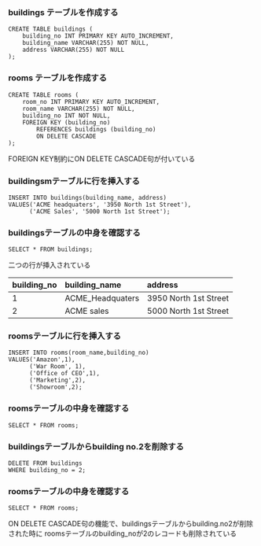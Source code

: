 
### buildings テーブルを作成する
```
CREATE TABLE buildings (
    building_no INT PRIMARY KEY AUTO_INCREMENT,
    building_name VARCHAR(255) NOT NULL,
    address VARCHAR(255) NOT NULL
);
```

### rooms テーブルを作成する
```
CREATE TABLE rooms (
    room_no INT PRIMARY KEY AUTO_INCREMENT,
    room_name VARCHAR(255) NOT NULL,
    building_no INT NOT NULL,
    FOREIGN KEY (building_no)
        REFERENCES buildings (building_no)
        ON DELETE CASCADE
);
```
FOREIGN KEY制約にON DELETE CASCADE句が付いている


### buildingsmテーブルに行を挿入する
```
INSERT INTO buildings(building_name, address)
VALUES('ACME headquaters', '3950 North 1st Street'),
      ('ACME Sales', '5000 North 1st Street');
```


### buildingsテーブルの中身を確認する
```
SELECT * FROM buildings;
```
二つの行が挿入されている

|building_no|building_name|address|
|:---|:---|:---|
|1|ACME_Headquaters|3950 North 1st Street|
|2|ACME sales|5000 North 1st Street|


### roomsテーブルに行を挿入する
```
INSERT INTO rooms(room_name,building_no)
VALUES('Amazon',1),
      ('War Room', 1),
      ('Office of CEO',1),
      ('Marketing',2),
      ('Showroom',2);
```

### roomsテーブルの中身を確認する
```
SELECT * FROM rooms;
```


### buildingsテーブルからbuilding no.2を削除する
```
DELETE FROM buildings
WHERE building_no = 2;
```

### roomsテーブルの中身を確認する
```
SELECT * FROM rooms;
```

ON DELETE CASCADE句の機能で、buildingsテーブルからbuilding.no2が削除された時に
roomsテーブルのbuilding_noが2のレコードも削除されている